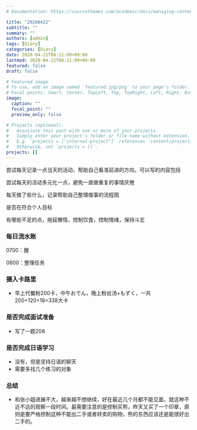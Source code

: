 ```yaml
---
# Documentation: https://sourcethemes.com/academic/docs/managing-content/

title: "20200422"
subtitle: ""
summary: ""
authors: [admin]
tags: [Diary]
categories: [Diary]
date: 2020-04-22T08:21:09+09:00
lastmod: 2020-04-22T08:21:09+09:00
featured: false
draft: false

# Featured image
# To use, add an image named `featured.jpg/png` to your page's folder.
# Focal points: Smart, Center, TopLeft, Top, TopRight, Left, Right, BottomLeft, Bottom, BottomRight.
image:
  caption: ""
  focal_point: ""
  preview_only: false

# Projects (optional).
#   Associate this post with one or more of your projects.
#   Simply enter your project's folder or file name without extension.
#   E.g. `projects = ["internal-project"]` references `content/project/deep-learning/index.md`.
#   Otherwise, set `projects = []`.
projects: []
---
```


尝试每天记录一点当天的活动，帮助自己看准前进的方向，可以写的内容包括

尝试每天的活动多元化一点，避免一直做重复的事情厌倦

每天做了些什么，记录帮助自己整理做事的流程图

是否在符合个人目标

有哪些不足的点，拖延懒惰，控制饮食，控制情绪，保持斗志

### 每日流水账

0700：醒

0800：整理任务

### 摄入卡路里

- 早上代餐粉200卡，中午おでん，晚上粉丝汤+もずく，一共200+120+18=338大卡

### 是否完成面试准备

- 写了一题208

### 是否完成日语学习

- 没有，但是坚持日语的聊天
- 需要多找几个练习的对象

### 总结

- 和张小姐进展不大，越来越不想继续，好在最近几个月都不能见面，就这种不近不远的观察一段时间。最需要注意的是控制买熊，昨天又买了一个印章，原则是要严格控制这种不能出二手或者转卖的购物，熊的东西应该还是能很好出二手的。

